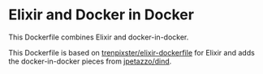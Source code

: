 # Elixir and Docker in Docker

This Dockerfile combines Elixir and docker-in-docker.

This Dockerfile is based on [trenpixster/elixir-dockerfile](https://github.com/trenpixster/elixir-dockerfile) for Elixir and adds the docker-in-docker pieces from [jpetazzo/dind](https://github.com/jpetazzo/dind).
